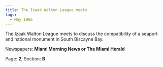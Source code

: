 ```yaml
---  
title: The Izaak Walton League meets  
tags:  
  - May 1966  
---  
```

  
The Izaak Walton League meets to discuss the compatibility of a seaport and national monument in South Biscayne Bay.  
  
Newspapers: **Miami Morning News or The Miami Herald**  
  
Page: **2**, Section: **B** 
